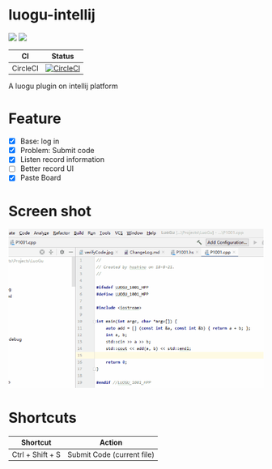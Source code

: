 # luogu-intellij

[![](https://img.shields.io/jetbrains/plugin/d/12846-luogu-intellij)](https://plugins.jetbrains.com/plugin/12846-luogu-intellij)
[![](https://img.shields.io/github/license/HoshinoTented/luogu-intellij)](LICENSE.md)

CI      | Status
--------|-------
CircleCI|[![CircleCI](https://circleci.com/gh/HoshinoTented/luogu-intellij.svg?style=svg)](https://circleci.com/gh/HoshinoTented/luogu-intellij)

A luogu plugin on intellij platform  

# Feature
- [x] Base: log in
- [x] Problem: Submit code
- [x] Listen record information
- [ ] Better record UI
- [x] Paste Board

# Screen shot
![](screenshot/0.0.3-0.gif)

# Shortcuts
Shortcut             | Action
:-------------------:|:--------:
Ctrl + Shift + S     | Submit Code (current file) 